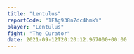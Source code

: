 ```yaml
---
title: "Lentulus"
reportCode: "1FAg938n7dc4hmkY"
player: "Lentulus"
fight: "The Curator"
date: 2021-09-12T20:20:12.967000+00:00
---
```

